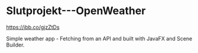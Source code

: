 # Slutprojekt---OpenWeather

https://ibb.co/gjzZtDs

Simple weather app - Fetching from an API and built with JavaFX and Scene Builder.
